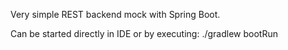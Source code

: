 Very simple REST backend mock with Spring Boot.

Can be started directly in IDE or by executing: ./gradlew bootRun
